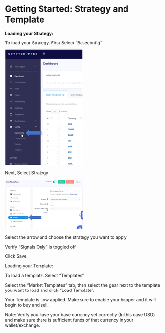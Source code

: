 # Getting Started: Strategy and Template

**Loading your Strategy:**

To load your Strategy. First Select “Baseconfig”

<img src="/assets/gettingstarted-baseconfig.png" width="50%">

Next, Select Strategy

<img src="/assets/gettingstarted-strategyconfig.png" width="50%">

Select the arrow and choose the strategy you want to apply


Verify “Signals Only” is toggled off


Click Save


Loading your Template:

To load a template. Select “Templates”


Select the “Market Templates” tab, then select the gear next to the template you want to load and click “Load Template”.

Your Template is now applied. Make sure to enable your hopper and it will begin to buy and sell.


Note: Verify you have your base currency set correctly (In this case USD) and make sure there is sufficient funds of that currency in your wallet/exchange.

